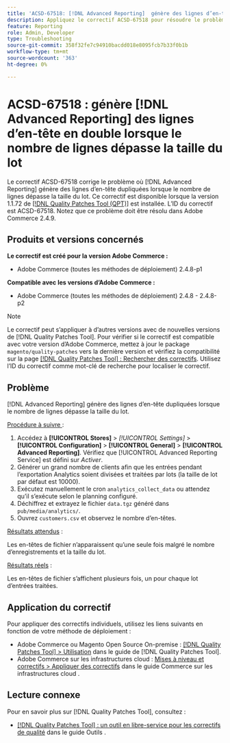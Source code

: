 ```yaml
---
title: 'ACSD-67518: [!DNL Advanced Reporting]  génère des lignes d’en-tête en double lorsque le nombre de lignes dépasse la taille du lot'
description: Appliquez le correctif ACSD-67518 pour résoudre le problème d’Adobe Commerce où les rapports générés pour le contiennent  [!DNL Advanced Reporting]  lignes d’en-tête dupliquées dans les cas où le nombre de lignes dépasse la taille du lot.
feature: Reporting
role: Admin, Developer
type: Troubleshooting
source-git-commit: 358f32fe7c94910bacdd018e8095fcb7b33f0b1b
workflow-type: tm+mt
source-wordcount: '363'
ht-degree: 0%

---
```



# ACSD-67518 : génère [!DNL Advanced Reporting] des lignes d’en-tête en double lorsque le nombre de lignes dépasse la taille du lot

Le correctif ACSD-67518 corrige le problème où [!DNL Advanced Reporting] génère des lignes d’en-tête dupliquées lorsque le nombre de lignes dépasse la taille du lot. Ce correctif est disponible lorsque la version 1.1.72 de [[!DNL Quality Patches Tool (QPT)]](/help/tools/quality-patches-tool/quality-patches-tool-to-self-serve-quality-patches.md) est installée. L’ID du correctif est ACSD-67518. Notez que ce problème doit être résolu dans Adobe Commerce 2.4.9.

## Produits et versions concernés

**Le correctif est créé pour la version Adobe Commerce :**

* Adobe Commerce (toutes les méthodes de déploiement) 2.4.8-p1

**Compatible avec les versions d’Adobe Commerce :**

* Adobe Commerce (toutes les méthodes de déploiement) 2.4.8 - 2.4.8-p2

>[!NOTE]
>
>Le correctif peut s’appliquer à d’autres versions avec de nouvelles versions de [!DNL Quality Patches Tool]. Pour vérifier si le correctif est compatible avec votre version d’Adobe Commerce, mettez à jour le package `magento/quality-patches` vers la dernière version et vérifiez la compatibilité sur la page [[!DNL Quality Patches Tool] : Rechercher des correctifs](https://experienceleague.adobe.com/tools/commerce-quality-patches/index.html?lang=fr). Utilisez l’ID du correctif comme mot-clé de recherche pour localiser le correctif.

## Problème

[!DNL Advanced Reporting] génère des lignes d’en-tête dupliquées lorsque le nombre de lignes dépasse la taille du lot.

<u>Procédure à suivre </u> :

1. Accédez à **[!UICONTROL Stores]** > *[!UICONTROL Settings]* > **[!UICONTROL Configuration]** > **[!UICONTROL General]** > **[!UICONTROL Advanced Reporting]**. Vérifiez que [!UICONTROL Advanced Reporting Service] est défini sur *Activer*.
1. Générer un grand nombre de clients afin que les entrées pendant l’exportation Analytics soient divisées et traitées par lots (la taille de lot par défaut est 10000).
1. Exécutez manuellement le cron `analytics_collect_data` ou attendez qu’il s’exécute selon le planning configuré.
1. Déchiffrez et extrayez le fichier `data.tgz` généré dans `pub/media/analytics/`.
1. Ouvrez `customers.csv` et observez le nombre d’en-têtes.

<u>Résultats attendus</u> :

Les en-têtes de fichier n’apparaissent qu’une seule fois malgré le nombre d’enregistrements et la taille du lot.

<u>Résultats réels</u> :

Les en-têtes de fichier s’affichent plusieurs fois, un pour chaque lot d’entrées traitées.

## Application du correctif

Pour appliquer des correctifs individuels, utilisez les liens suivants en fonction de votre méthode de déploiement :

* Adobe Commerce ou Magento Open Source On-premise : [[!DNL Quality Patches Tool] > Utilisation](/help/tools/quality-patches-tool/usage.md) dans le guide de [!DNL Quality Patches Tool].
* Adobe Commerce sur les infrastructures cloud : [Mises à niveau et correctifs > Appliquer des correctifs](https://experienceleague.adobe.com/docs/commerce-cloud-service/user-guide/develop/upgrade/apply-patches.html?lang=fr) dans le guide Commerce sur les infrastructures cloud .

## Lecture connexe

Pour en savoir plus sur [!DNL Quality Patches Tool], consultez :

* [[!DNL Quality Patches Tool] : un outil en libre-service pour les correctifs de qualité](/help/tools/quality-patches-tool/quality-patches-tool-to-self-serve-quality-patches.md) dans le guide Outils .
